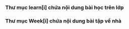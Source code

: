 ### Thư mục learn[i] chứa nội dung bài học trên lớp
### Thư mục Week[i] chứa nội dung bài tập về nhà
